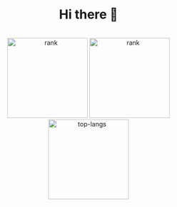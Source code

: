 <h1 align="center">Hi there 👋</h1>
<br>
<div align=center>
  <img height=180 src="https://github-readme-stats.vercel.app/api?username=ilyswch&rank_icon=github&theme=dark" alt="rank" />
  <img height=180 src="https://github-readme-streak-stats-salesp07.vercel.app/?user=ilyswch&theme=dark" alt="rank" />
  <br>
  <img height=180 src="https://github-readme-stats.vercel.app/api/top-langs/?username=ilyswch&layout=compact&theme=dark" alt="top-langs"/>
</div>
